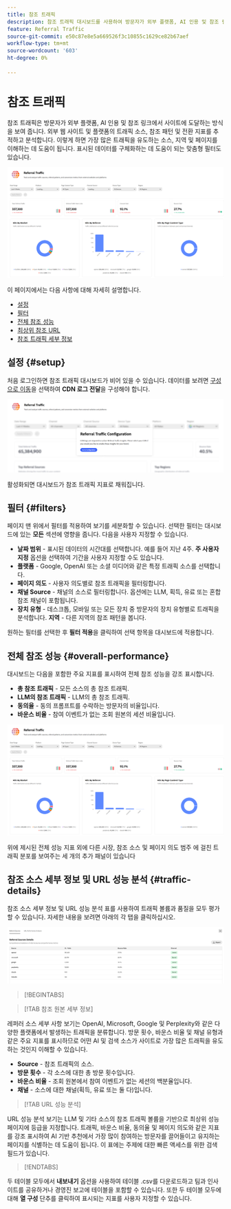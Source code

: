 ```yaml
---
title: 참조 트래픽
description: 참조 트래픽 대시보드를 사용하여 방문자가 외부 플랫폼, AI 인용 및 참조 링크에서 사이트에 도착하는 방법을 알아봅니다.
feature: Referral Traffic
source-git-commit: e50c87e8e5a669526f3c10855c1629ce82b67aef
workflow-type: tm+mt
source-wordcount: '603'
ht-degree: 0%

---
```



# 참조 트래픽

참조 트래픽은 방문자가 외부 플랫폼, AI 인용 및 참조 링크에서 사이트에 도달하는 방식을 보여 줍니다. 외부 웹 사이트 및 플랫폼의 트래픽 소스, 참조 패턴 및 전환 지표를 추적하고 분석합니다. 이렇게 하면 가장 많은 트래픽을 유도하는 소스, 지역 및 페이지를 이해하는 데 도움이 됩니다. <!--Data is sourced from the CDN logs, a privacy-preserving source that does not capture personal user data.--> 표시된 데이터를 구체화하는 데 도움이 되는 맞춤형 필터도 있습니다.

![참조 페이지](/help/dashboards/assets/referral-traffic.png)

이 페이지에서는 다음 사항에 대해 자세히 설명합니다.

* [설정](#setup)
* [필터](#filters)
* [전체 참조 성능](#overall-performance)
* [최상위 참조 URL](#top-referrals)
* [참조 트래픽 세부 정보](#traffic-details)

## 설정 {#setup}

처음 로그인하면 참조 트래픽 대시보드가 비어 있을 수 있습니다. 데이터를 보려면 [구성으로 이동](/help/dashboards/customer-configuration.md#cdn-configuration)을 선택하여 **CDN 로그 전달**&#x200B;을 구성해야 합니다.

![조회 설정](/help/dashboards/assets/referral-setup1.png)

<!--- 1. Select your Source (either CDN logs or AEM Operational Telemetry).
2. Enter a primary contact email.
3. Click **Request activation** to enable data ingestion. Hiding this until confirmation from PM-->

활성화되면 대시보드가 참조 트래픽 지표로 채워집니다.

## 필터 {#filters}

페이지 맨 위에서 필터를 적용하여 보기를 세분화할 수 있습니다. 선택한 필터는 대시보드에 있는 **모든** 섹션에 영향을 줍니다. 다음을 사용자 지정할 수 있습니다.

* **날짜 범위** - 표시된 데이터의 시간대를 선택합니다. 예를 들어 지난 4주. **주 사용자 지정** 옵션을 선택하여 기간을 사용자 지정할 수도 있습니다.
* **플랫폼** - Google, OpenAI 또는 소셜 미디어와 같은 특정 트래픽 소스를 선택합니다.
* **페이지 의도** - 사용자 의도별로 참조 트래픽을 필터링합니다.
* **채널 Source** - 채널의 소스로 필터링합니다. 옵션에는 LLM, 획득, 유료 또는 혼합 참조 채널이 포함됩니다.
* **장치 유형** - 데스크톱, 모바일 또는 모든 장치 중 방문자의 장치 유형별로 트래픽을 분석합니다.
  **지역** - 다른 지역의 참조 패턴을 봅니다.

원하는 필터를 선택한 후 **필터 적용**&#x200B;을 클릭하여 선택 항목을 대시보드에 적용합니다.

## 전체 참조 성능 {#overall-performance}

대시보드는 다음을 포함한 주요 지표를 표시하여 전체 참조 성능을 강조 표시합니다.

* **총 참조 트래픽** - 모든 소스의 총 참조 트래픽.
* **LLM의 참조 트래픽** - LLM의 총 참조 트래픽.
* **동의율** - 동의 프롬프트를 수락하는 방문자의 비율입니다.
* **바운스 비율** - 참여 이벤트가 없는 조회 원본의 세션 비율입니다.

![참조 페이지](/help/dashboards/assets/referral-traffic.png)

위에 제시된 전체 성능 지표 외에 다른 시장, 참조 소스 및 페이지 의도 범주 <!-- the **Top Regions** panel breaks down traffic by geography. Meanwhile, the **Top Referral Sources** panel shows the platforms driving the most visits. Trend indicators for the metrics show how these values are changing over time compared to the previous period.-->에 걸친 트래픽 분포를 보여주는 세 개의 추가 패널이 있습니다

<!--## Top Referral URLs {#top-referrals}

The Top Referral URLs list surfaces your site's most visited pages from referrals.

![Top Referral URLs](/help/dashboards/assets/top-url.png)-->

## 참조 소스 세부 정보 및 URL 성능 분석 {#traffic-details}

참조 소스 세부 정보 및 URL 성능 분석 표를 사용하여 트래픽 볼륨과 품질을 모두 평가할 수 있습니다. 자세한 내용을 보려면 아래의 각 탭을 클릭하십시오.

![참조 트래픽 세부 정보](/help/dashboards/assets/traffic-details.png)

>[!BEGINTABS]

>[!TAB 참조 원본 세부 정보]

레퍼러 소스 세부 사항 보기는 OpenAI, Microsoft, Google 및 Perplexity와 같은 다양한 플랫폼에서 발생하는 트래픽을 분류합니다. 방문 횟수, 바운스 비율 및 채널 유형과 같은 주요 지표를 표시하므로 어떤 AI 및 검색 소스가 사이트로 가장 많은 트래픽을 유도하는 것인지 이해할 수 있습니다.

* **Source** - 참조 트래픽의 소스.
* **방문 횟수** - 각 소스에 대한 총 방문 횟수입니다.
* **바운스 비율** - 조회 원본에서 참여 이벤트가 없는 세션의 백분율입니다.
* **채널** - 소스에 대한 채널(획득, 유료 또는 둘 다)입니다.

>[!TAB URL 성능 분석]

URL 성능 분석 보기는 LLM 및 기타 소스의 참조 트래픽 볼륨을 기반으로 최상위 성능 페이지에 등급을 지정합니다. 트래픽, 바운스 비율, 동의율 및 페이지 의도와 같은 지표를 강조 표시하여 AI 기반 추천에서 가장 많이 참여하는 방문자를 끌어들이고 유지하는 페이지를 식별하는 데 도움이 됩니다. 이 표에는 주제에 대한 빠른 액세스를 위한 검색 필드가 있습니다.

>[!ENDTABS]

두 테이블 모두에서 **내보내기** 옵션을 사용하여 테이블 .csv를 다운로드하고 팀과 인사이트를 공유하거나 경영진 보고에 테이블을 포함할 수 있습니다. 또한 두 테이블 모두에 대해 **열 구성** 단추를 클릭하여 표시되는 지표를 사용자 지정할 수 있습니다.
